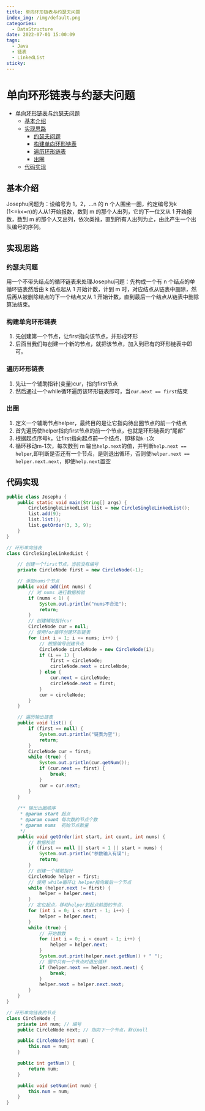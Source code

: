 ```yaml
---
title: 单向环形链表与约瑟夫问题
index_img: /img/default.png
categories: 
  - DataStructure
date: 2022-07-01 15:00:09
tags: 
  - Java
  - 链表
  - LinkedList
sticky: 
---
```


# 单向环形链表与约瑟夫问题

- [单向环形链表与约瑟夫问题](#单向环形链表与约瑟夫问题)
  - [基本介绍](#基本介绍)
  - [实现思路](#实现思路)
    - [约瑟夫问题](#约瑟夫问题)
    - [构建单向环形链表](#构建单向环形链表)
    - [遍历环形链表](#遍历环形链表)
    - [出圈](#出圈)
  - [代码实现](#代码实现)

## 基本介绍

Josephu问题为：设编号为 1，2，...n 的 n 个人围坐一圈，约定编号为k (1<=k<=n)的人从1开始报数，数到 m 的那个人出列，它的下一位又从 1 开始报数，数到 m 的那个人又出列，依次类推，直到所有人出列为止，由此产生一个出队编号的序列。

## 实现思路

### 约瑟夫问题

用一个不带头结点的循环链表来处理Josephu问题：先构成一个有 n 个结点的单循环链表然后由 k 结点起从 1 开始计数，计到 m 时，对应结点从链表中删除，然后再从被删除结点的下一个结点又从 1 开始计数，直到最后一个结点从链表中删除算法结束。

### 构建单向环形链表

1. 先创建第一个节点，让first指向该节点，并形成环形
2. 后面当我们每创建一个新的节点，就把该节点，加入到已有的环形链表中即可。

### 遍历环形链表
1. 先让一个辅助指针(变量)cur，指向first节点
2. 然后通过一个while循环遍历该环形链表即可，当`cur.next == first`结束

### 出圈

1. 定义一个辅助节点helper，最终目的是让它指向待出圈节点的前一个结点
2. 首先遍历使helper指向first节点的前一个节点，也就是环形链表的“尾部”
3. 根据起点序号k，让first指向起点前一个结点，即移动`k-1`次
4. 循环移动m-1次，每次数到 m 输出`help.next`的值，并判断`help.next == helper`,即判断是否还有一个节点，是则退出循环，否则使`helper.next == helper.next.next`，即使`help.next`置空

## 代码实现
```java
public class Josephu {
    public static void main(String[] args) {
        CircleSingleLinkedList list = new CircleSingleLinkedList();
        list.add(9);
        list.list();
        list.getOrder(3, 3, 9);
    }
}

// 环形单向链表
class CircleSingleLinkedList {

    // 创建一个first节点，当前没有编号
    private CircleNode first = new CircleNode(-1);

    // 添加nums个节点
    public void add(int nums) {
        // 对 nums 进行数据校验
        if (nums < 1) {
            System.out.println("nums不合法");
            return;
        }
        // 创建辅助指针cur
        CircleNode cur = null;
        // 使用for循环创建环形链表
        for (int i = 1; i <= nums; i++) {
            // 根据编号创建节点
            CircleNode circleNode = new CircleNode(i);
            if (i == 1) {
                first = circleNode;
                circleNode.next = circleNode;
            } else {
                cur.next = circleNode;
                circleNode.next = first;
            }
            cur = circleNode;
        }
    }

    // 遍历输出链表
    public void list() {
        if (first == null) {
            System.out.println("链表为空");
            return;
        }
        CircleNode cur = first;
        while (true) {
            System.out.println(cur.getNum());
            if (cur.next == first) {
                break;
            }
            cur = cur.next;
        }
    }
    
    /** 输出出圈顺序
     * @param start 起点
     * @param count 每次数的节点个数
     * @param nums  初始节点数量
     */
    public void getOrder(int start, int count, int nums) {
        // 数据校验
        if (first == null || start < 1 || start > nums) {
            System.out.println("参数输入有误");
            return;
        }
        // 创建一个辅助指针
        CircleNode helper = first;
        // 使用 while循环让 helper指向最后一个节点
        while (helper.next != first) {
            helper = helper.next;
        }
        // 定位起点，移动helper到起点前面的节点、
        for (int i = 0; i < start - 1; i++) {
            helper = helper.next;
        }
        while (true) {
            // 开始数数
            for (int i = 0; i < count - 1; i++) {
                helper = helper.next;
            }
            System.out.print(helper.next.getNum() + " ");
            // 圈中只有一个节点时退出循环
            if (helper.next == helper.next.next) {
                break;
            }
            helper.next = helper.next.next;
        }
    }
}

// 环形单向链表的节点
class CircleNode {
    private int num; // 编号
    public CircleNode next; // 指向下一个节点，默认null

    public CircleNode(int num) {
        this.num = num;
    }

    public int getNum() {
        return num;
    }

    public void setNum(int num) {
        this.num = num;
    }
}
```